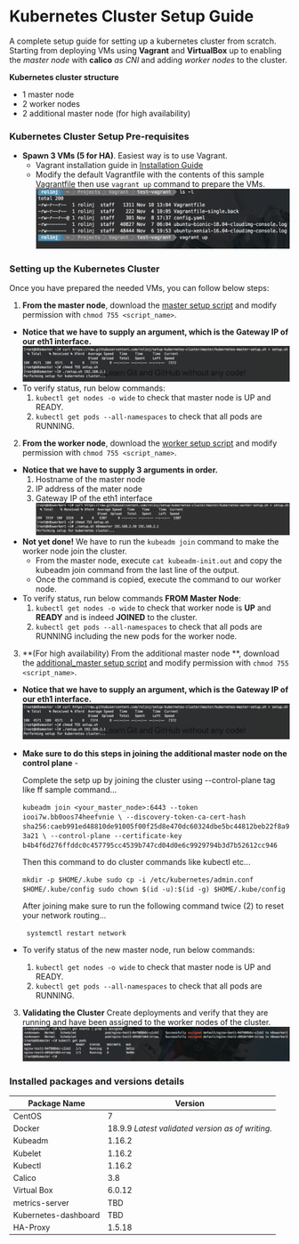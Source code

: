 # Kubernetes Cluster Setup Guide

A complete setup guide for setting up a kubernetes cluster from scratch. Starting from deploying VMs using **Vagrant** and **VirtualBox** up to enabling the _master node_ with **calico** *as CNI* and adding *worker nodes* to the cluster.

**Kubernetes cluster structure**
- 1 master node
- 2 worker nodes
- 2 additional master node (for high availability)

### Kubernetes Cluster Setup Pre-requisites
- **Spawn 3 VMs (5 for HA)**. Easiest way is to use Vagrant.
  - Vagrant installation guide in [Installation Guide](https://www.vagrantup.com/intro/getting-started/install.html)
  - Modify the default Vagrantfile with the contents of this sample [Vagrantfile](https://github.com/rolinj/setup-kubernetes-cluster/blob/master/Vagrantfile) then use `vagrant up` command to prepare the VMs.
  ![Vagrant Setup](/images/vagrant_up.png)


### Setting up the Kubernetes Cluster
Once you have prepared the needed VMs, you can follow below steps:
1. **From the master node**, download the [master setup script](https://raw.githubusercontent.com/rolinj/setup-kubernetes-cluster/master/kubernetes-worker-setup.sh) and modify permission with `chmod 755 <script_name>`.
- **Notice that we have to supply an argument, which is the Gateway IP of our eth1 interface.**
![Master Setup](/images/master_setup.png)
- To verify status, run below commands: 
    1. `kubectl get nodes -o wide` to check that master node is UP and READY.
    2. `kubectl get pods --all-namespaces` to check that all pods are RUNNING.

2. **From the worker node**, download the [worker setup script](https://raw.githubusercontent.com/rolinj/setup-kubernetes-cluster/master/kubernetes-worker-setup.sh) and modify permission with `chmod 755 <script_name>`.
- **Notice that we have to supply 3 arguments in order.**
    1. Hostname of the master node
    2. IP address of the mater node
    3. Gateway IP of the eth1 interface
![Worker Setup](/images/worker_setup.png)
- **Not yet done!** We have to run the `kubeadm join` command to make the worker node join the cluster.
    - From the master node, execute `cat kubeadm-init.out` and copy the kubeadm join command from the last line of the output.
    - Once the command is copied, execute the command to our worker node.
- To verify status, run below commands **FROM Master Node**: 
    1. `kubectl get nodes -o wide` to check that worker node is **UP** and **READY** and is indeed **JOINED** to the cluster.
    2. `kubectl get pods --all-namespaces` to check that all pods are RUNNING including the new pods for the worker node.

3. **(For high availability) From the additional master node **, download the [additional_master setup script](https://raw.githubusercontent.com/rolinj/setup-kubernetes-cluster/master/kubernetes-nth-master-setup.sh) and modify permission with `chmod 755 <script_name>`.

- **Notice that we have to supply an argument, which is the Gateway IP of our eth1 interface.**
![Master Setup](/images/master_setup.png)

-  **Make sure to do this steps in joining the additional master node on the control plane** -

   Complete the setp up by joining the cluster using --control-plane tag like ff sample command...

   `kubeadm join <your_master_node>:6443 --token iooi7w.bb0oos74heefvnie \
   --discovery-token-ca-cert-hash sha256:caeb991ed48810de91005f00f25d8e470dc60324dbe5bc44812beb22f8a93a21 \
   --control-plane --certificate-key b4b4f6d276ffddc0c457795cc4539b747cd04d0e6c9929794b3d7b52612cc946`

   Then this command to do cluster commands like kubectl etc...
   
   `mkdir -p $HOME/.kube
    sudo cp -i /etc/kubernetes/admin.conf $HOME/.kube/config
    sudo chown $(id -u):$(id -g) $HOME/.kube/config`

   After joining make sure to run the following command twice (2) to reset your network routing...

   ` systemctl restart network`

- To verify status of the new master node, run below commands: 
    1. `kubectl get nodes -o wide` to check that master node is UP and READY.
    2. `kubectl get pods --all-namespaces` to check that all pods are RUNNING.
    
3. **Validating the Cluster**
Create deployments and verify that they are running and have been assigned to the worker nodes of the cluster.
![Validation](/images/validation.png)

### Installed packages and versions details

| Package Name         | Version                                          |
|----------------------|--------------------------------------------------|
| CentOS               | 7                                                |
| Docker               | 18.9.9 *Latest validated version as of writing.* |
| Kubeadm              | 1.16.2                                           |
| Kubelet              | 1.16.2                                           |
| Kubectl              | 1.16.2                                           |
| Calico               | 3.8                                              |
| Virtual Box          | 6.0.12                                           |
| metrics-server       | TBD                                              |
| Kubernetes-dashboard | TBD                                              |
| HA-Proxy             | 1.5.18                                           |

